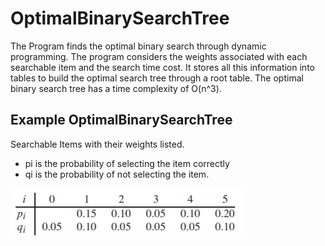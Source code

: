 # OptimalBinarySearchTree
The Program finds the optimal binary search through dynamic programming. The program considers the weights associated with each searchable item and the search time cost. It stores all this information into tables to build the optimal search tree through a root table. The optimal binary search tree has a time complexity of O(n^3). <br />

## Example OptimalBinarySearchTree

Searchable Items with their weights listed. 
* pi is the probability of selecting the item correctly 
* qi is the probability of not selecting the item. 


 ![Sample Image](https://github.com/JoseSilvestreBautista/OptimalBinarySearchTree/blob/master/image.png)

